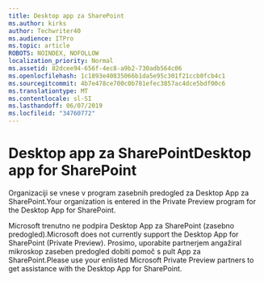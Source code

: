```yaml
---
title: Desktop app za SharePoint
ms.author: kirks
author: Techwriter40
ms.audience: ITPro
ms.topic: article
ROBOTS: NOINDEX, NOFOLLOW
localization_priority: Normal
ms.assetid: 82dcee94-656f-4ec8-a9b2-730adb564c06
ms.openlocfilehash: 1c1893e40835066b1da5e95c301f21ccb0fcb4c1
ms.sourcegitcommit: 4b7e478ce700c0b781efec3857ac4dce5bdf00c6
ms.translationtype: MT
ms.contentlocale: sl-SI
ms.lasthandoff: 06/07/2019
ms.locfileid: "34760772"
---
```

# <a name="desktop-app-for-sharepoint"></a><span data-ttu-id="a2c98-102">Desktop app za SharePoint</span><span class="sxs-lookup"><span data-stu-id="a2c98-102">Desktop app for SharePoint</span></span>

<span data-ttu-id="a2c98-103">Organizaciji se vnese v program zasebnih predogled za Desktop App za SharePoint.</span><span class="sxs-lookup"><span data-stu-id="a2c98-103">Your organization is entered in the Private Preview program for the Desktop App for SharePoint.</span></span>

<span data-ttu-id="a2c98-104">Microsoft trenutno ne podpira Desktop App za SharePoint (zasebno predogled).</span><span class="sxs-lookup"><span data-stu-id="a2c98-104">Microsoft does not currently support the Desktop App for SharePoint (Private Preview).</span></span> <span data-ttu-id="a2c98-105">Prosimo, uporabite partnerjem angažiral mikroskop zaseben predogled dobiti pomoč s pult App za SharePoint.</span><span class="sxs-lookup"><span data-stu-id="a2c98-105">Please use your enlisted Microsoft Private Preview partners to get assistance with the Desktop App for SharePoint.</span></span>

